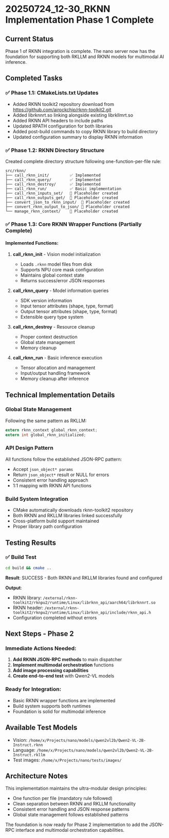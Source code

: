 # 20250724_12-30_RKNN Implementation Phase 1 Complete

## Current Status

Phase 1 of RKNN integration is complete. The nano server now has the foundation for supporting both RKLLM and RKNN models for multimodal AI inference.

## Completed Tasks

### ✅ Phase 1.1: CMakeLists.txt Updates
- Added RKNN toolkit2 repository download from https://github.com/airockchip/rknn-toolkit2.git
- Added librknnrt.so linking alongside existing librkllmrt.so 
- Added RKNN API headers to include paths
- Updated RPATH configuration for both libraries
- Added post-build commands to copy RKNN library to build directory
- Updated configuration summary to display RKNN information

### ✅ Phase 1.2: RKNN Directory Structure
Created complete directory structure following one-function-per-file rule:
```
src/rknn/
├── call_rknn_init/         ✅ Implemented
├── call_rknn_query/        ✅ Implemented  
├── call_rknn_destroy/      ✅ Implemented
├── call_rknn_run/          ✅ Basic implementation
├── call_rknn_inputs_set/   📝 Placeholder created
├── call_rknn_outputs_get/  📝 Placeholder created
├── convert_json_to_rknn_input/  📝 Placeholder created
├── convert_rknn_output_to_json/ 📝 Placeholder created
└── manage_rknn_context/    📝 Placeholder created
```

### ✅ Phase 1.3: Core RKNN Wrapper Functions (Partially Complete)

#### Implemented Functions:

1. **call_rknn_init** - Vision model initialization
   - Loads `.rknn` model files from disk
   - Supports NPU core mask configuration
   - Maintains global context state
   - Returns success/error JSON responses

2. **call_rknn_query** - Model information queries
   - SDK version information
   - Input tensor attributes (shape, type, format)
   - Output tensor attributes (shape, type, format)
   - Extensible query type system

3. **call_rknn_destroy** - Resource cleanup
   - Proper context destruction
   - Global state management
   - Memory cleanup

4. **call_rknn_run** - Basic inference execution
   - Tensor allocation and management
   - Input/output handling framework
   - Memory cleanup after inference

## Technical Implementation Details

### Global State Management
Following the same pattern as RKLLM:
```c
extern rknn_context global_rknn_context;
extern int global_rknn_initialized;
```

### API Design Pattern
All functions follow the established JSON-RPC pattern:
- Accept `json_object* params` 
- Return `json_object*` result or NULL for errors
- Consistent error handling approach
- 1:1 mapping with RKNN API functions

### Build System Integration
- CMake automatically downloads rknn-toolkit2 repository
- Both RKNN and RKLLM libraries linked successfully
- Cross-platform build support maintained
- Proper library path configuration

## Testing Results

### ✅ Build Test
```bash
cd build && cmake ..
```
**Result**: SUCCESS - Both RKNN and RKLLM libraries found and configured

**Output**:
- RKNN library: `/external/rknn-toolkit2/rknpu2/runtime/Linux/librknn_api/aarch64/librknnrt.so`
- RKNN header: `/external/rknn-toolkit2/rknpu2/runtime/Linux/librknn_api/include/rknn_api.h`
- Configuration completed without errors

## Next Steps - Phase 2

### Immediate Actions Needed:
1. **Add RKNN JSON-RPC methods** to main dispatcher
2. **Implement multimodal orchestration** functions
3. **Add image processing capabilities** 
4. **Create end-to-end test** with Qwen2-VL models

### Ready for Integration:
- Basic RKNN wrapper functions are implemented
- Build system supports both runtimes
- Foundation is solid for multimodal inference

## Available Test Models
- Vision: `/home/x/Projects/nano/models/qwen2vl2b/Qwen2-VL-2B-Instruct.rknn`
- Language: `/home/x/Projects/nano/models/qwen2vl2b/Qwen2-VL-2B-Instruct.rkllm`
- Test images: `/home/x/Projects/nano/tests/images/`

## Architecture Notes

This implementation maintains the ultra-modular design principles:
- One function per file (mandatory rule followed)
- Clean separation between RKNN and RKLLM functionality  
- Consistent error handling and JSON response patterns
- Global state management follows established patterns

The foundation is now ready for Phase 2 implementation to add the JSON-RPC interface and multimodal orchestration capabilities.